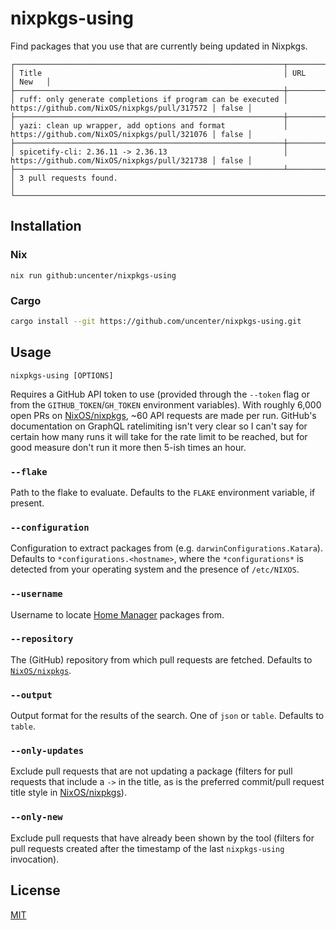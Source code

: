 # nixpkgs-using

Find packages that you use that are currently being updated in Nixpkgs.

```
┌────────────────────────────────────────────────────────────┬──────────────────────────────────────────────┬───────┐
│ Title                                                      │ URL                                          │ New   │
├────────────────────────────────────────────────────────────┼──────────────────────────────────────────────┼───────┤
│ ruff: only generate completions if program can be executed │ https://github.com/NixOS/nixpkgs/pull/317572 │ false │
├────────────────────────────────────────────────────────────┼──────────────────────────────────────────────┼───────┤
│ yazi: clean up wrapper, add options and format             │ https://github.com/NixOS/nixpkgs/pull/321076 │ false │
├────────────────────────────────────────────────────────────┼──────────────────────────────────────────────┼───────┤
│ spicetify-cli: 2.36.11 -> 2.36.13                          │ https://github.com/NixOS/nixpkgs/pull/321738 │ false │
├────────────────────────────────────────────────────────────┴──────────────────────────────────────────────┴───────┤
│ 3 pull requests found.                                                                                            │
└───────────────────────────────────────────────────────────────────────────────────────────────────────────────────┘
```

## Installation

### Nix

```
nix run github:uncenter/nixpkgs-using
```

### Cargo

```sh
cargo install --git https://github.com/uncenter/nixpkgs-using.git
```

## Usage

```
nixpkgs-using [OPTIONS]
```

Requires a GitHub API token to use (provided through the `--token` flag or from the `GITHUB_TOKEN`/`GH_TOKEN` environment variables). With roughly 6,000 open PRs on [NixOS/nixpkgs](https://github.com/NixOS/nixpkgs), ~60 API requests are made per run. GitHub's documentation on GraphQL ratelimiting isn't very clear so I can't say for certain how many runs it will take for the rate limit to be reached, but for good measure don't run it more then 5-ish times an hour.

### `--flake`

Path to the flake to evaluate. Defaults to the `FLAKE` environment variable, if present.

### `--configuration`

Configuration to extract packages from (e.g. `darwinConfigurations.Katara`). Defaults to `*configurations.<hostname>`, where the `*configurations*` is detected from your operating system and the presence of `/etc/NIXOS`.

### `--username`

Username to locate [Home Manager](https://github.com/nix-community/home-manager) packages from.

### `--repository`

The (GitHub) repository from which pull requests are fetched. Defaults to [`NixOS/nixpkgs`](https://github.com/NixOS/nixpkgs).

### `--output`

Output format for the results of the search. One of `json` or `table`. Defaults to `table`.

### `--only-updates`

Exclude pull requests that are not updating a package (filters for pull requests that include a `->` in the title, as is the preferred commit/pull request title style in [NixOS/nixpkgs](https://github.com/NixOS/nixpkgs)).

### `--only-new`

Exclude pull requests that have already been shown by the tool (filters for pull requests created after the timestamp of the last `nixpkgs-using` invocation).

## License

[MIT](LICENSE)
